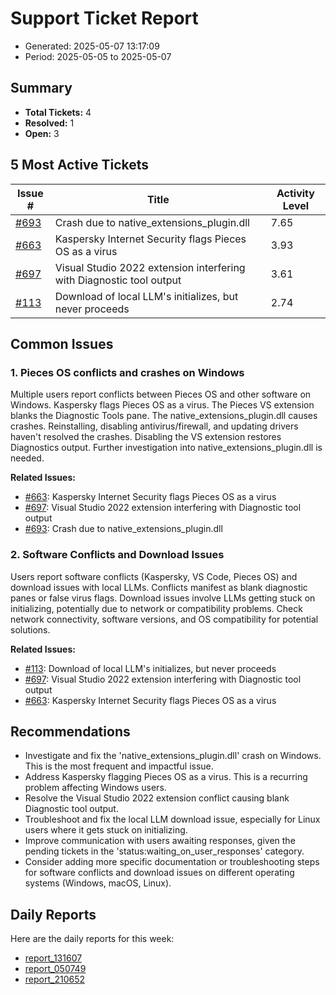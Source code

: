# Support Ticket Report
- Generated: 2025-05-07 13:17:09
- Period: 2025-05-05 to 2025-05-07

## Summary
- **Total Tickets:** 4
- **Resolved:** 1
- **Open:** 3

## 5 Most Active Tickets
| Issue # | Title | Activity Level |
|---------|-------|----------------|
| [#693](https://github.com/pieces-app/support/issues/693) | Crash due to native_extensions_plugin.dll | 7.65 |
| [#663](https://github.com/pieces-app/support/issues/663) | Kaspersky Internet Security flags Pieces OS as a virus | 3.93 |
| [#697](https://github.com/pieces-app/support/issues/697) | Visual Studio 2022 extension interfering with Diagnostic tool output | 3.61 |
| [#113](https://github.com/pieces-app/support/issues/113) | Download of local LLM's initializes, but never proceeds  | 2.74 |

## Common Issues
### 1. Pieces OS conflicts and crashes on Windows
Multiple users report conflicts between Pieces OS and other software on Windows. Kaspersky flags Pieces OS as a virus. The Pieces VS extension blanks the Diagnostic Tools pane.  The native_extensions_plugin.dll causes crashes.  Reinstalling, disabling antivirus/firewall, and updating drivers haven't resolved the crashes.  Disabling the VS extension restores Diagnostics output. Further investigation into native_extensions_plugin.dll is needed.

**Related Issues:**
- [#663](https://github.com/pieces-app/support/issues/663): Kaspersky Internet Security flags Pieces OS as a virus
- [#697](https://github.com/pieces-app/support/issues/697): Visual Studio 2022 extension interfering with Diagnostic tool output
- [#693](https://github.com/pieces-app/support/issues/693): Crash due to native_extensions_plugin.dll

### 2. Software Conflicts and Download Issues
Users report software conflicts (Kaspersky, VS Code, Pieces OS) and download issues with local LLMs.  Conflicts manifest as blank diagnostic panes or false virus flags. Download issues involve LLMs getting stuck on initializing, potentially due to network or compatibility problems.  Check network connectivity, software versions, and OS compatibility for potential solutions.

**Related Issues:**
- [#113](https://github.com/pieces-app/support/issues/113): Download of local LLM's initializes, but never proceeds 
- [#697](https://github.com/pieces-app/support/issues/697): Visual Studio 2022 extension interfering with Diagnostic tool output
- [#663](https://github.com/pieces-app/support/issues/663): Kaspersky Internet Security flags Pieces OS as a virus


## Recommendations
- Investigate and fix the 'native_extensions_plugin.dll' crash on Windows. This is the most frequent and impactful issue.
- Address Kaspersky flagging Pieces OS as a virus. This is a recurring problem affecting Windows users.
- Resolve the Visual Studio 2022 extension conflict causing blank Diagnostic tool output.
- Troubleshoot and fix the local LLM download issue, especially for Linux users where it gets stuck on initializing.
- Improve communication with users awaiting responses, given the pending tickets in the 'status:waiting_on_user_responses' category.
- Consider adding more specific documentation or troubleshooting steps for software conflicts and download issues on different operating systems (Windows, macOS, Linux).

## Daily Reports
Here are the daily reports for this week:

- [report_131607](daily/2025-05-06/report_131607.md)
- [report_050749](daily/2025-05-06/report_050749.md)
- [report_210652](daily/2025-05-06/report_210652.md)
